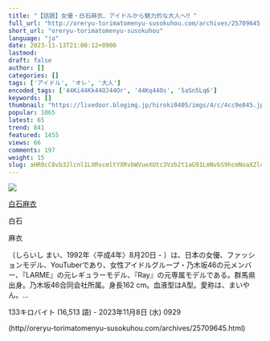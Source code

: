 ```yaml
---
title: "【話題】女優・白石麻衣、アイドルから魅力的な大人へ‼ "
full_url: "http://oreryu-torimatomenyu-susokuhou.com/archives/25709645.html"
short_url: "oreryu-torimatomenyu-susokuhou"
language: "ja"
date: 2023-11-13T21:00:12+0900
lastmod: 
draft: false
author: []
categories: []
tags: ['アイドル', 'オレ', '大人']
encoded_tags: ['44Ki44Kk44OJ44Or', '44Kq44Os', '5aSn5Lq6']
keywords: []
thumbnail: "https://livedoor.blogimg.jp/hiroki0405/imgs/4/c/4cc9e845.jpg"
popular: 1065
latest: 65
trend: 841
featured: 1455
views: 66
comments: 197
weight: 15
slug: aHR0cC8vb3Jlcnl1LXRvcmltYXRvbWVueXUtc3Vzb2t1aG91LmNvbS9hcmNoaXZlcy8yNTcwOTY0NS5odG1s
---
```


![](https://livedoor.blogimg.jp/hiroki0405/imgs/4/c/4cc9e845.jpg)

<div><a title='白石麻衣' href='https//ja.wikipedia.org/wiki/%E7%99%BD%E7%9F%B3%E9%BA%BB%E8%A1%A3' target='_blank'><p>白石麻衣</p></a> <p class='searchresult'><p>白石</p> <p>麻衣</p>（しらいし まい、1992年〈平成4年〉8月20日 - ）は、日本の女優、ファッションモデル、YouTuberであり、女性アイドルグループ・乃木坂46の元メンバー、『LARME』の元レギュラーモデル、『Ray』の元専属モデルである。群馬県出身。乃木坂46合同会社所属。身長162 cm。血液型はA型。愛称は、まいやん。…</p> <p class='mw-search-result-data'>133キロバイト (16,513 語) - 2023年11月8日 (水) 0929</p></div>

(http//oreryu-torimatomenyu-susokuhou.com/archives/25709645.html)
